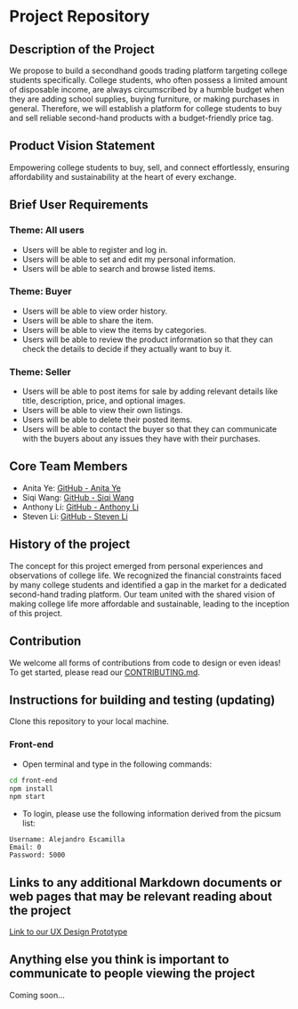 # Project Repository

## Description of the Project

We propose to build a secondhand goods trading platform targeting college students specifically. College students, who often possess a limited amount of disposable income, are always circumscribed by a humble budget when they are adding school supplies, buying furniture, or making purchases in general. Therefore, we will establish a platform for college students to buy and sell reliable second-hand products with a budget-friendly price tag.

## Product Vision Statement
Empowering college students to buy, sell, and connect effortlessly, ensuring affordability and sustainability at the heart of every exchange.

## Brief User Requirements

### Theme: All users
- Users will be able to register and log in.
- Users will be able to set and edit my personal information.
- Users will be able to search and browse listed items.

### Theme: Buyer
- Users will be able to view order history.
- Users will be able to share the item.
- Users will be able to view the items by categories.
- Users will be able to review the product information so that they can check the details to decide if they actually want to buy it.

### Theme: Seller
- Users will be able to post items for sale by adding relevant details like title, description, price, and optional images.
- Users will be able to view their own listings.
- Users will be able to delete their posted items.
- Users will be able to contact the buyer so that they can communicate with the buyers about any issues they have with their purchases.

## Core Team Members

- Anita Ye: [GitHub - Anita Ye](https://github.com/anitayyc)
- Siqi Wang: [GitHub - Siqi Wang](https://github.com/SiqiiW)
- Anthony Li: [GitHub - Anthony Li](https://github.com/anthonyLi3317)
- Steven Li: [GitHub - Steven Li](https://github.com/ZiliangLi2002)

## History of the project

The concept for this project emerged from personal experiences and observations of college life. We recognized the financial constraints faced by many college students and identified a gap in the market for a dedicated second-hand trading platform. Our team united with the shared vision of making college life more affordable and sustainable, leading to the inception of this project.

## Contribution

We welcome all forms of contributions from code to design or even ideas! To get started, please read our [CONTRIBUTING.md](CONTRIBUTING.md).

## Instructions for building and testing (updating)

Clone this repository to your local machine.

### Front-end
- Open terminal and type in the following commands:
```bash
cd front-end
npm install
npm start
```
- To login, please use the following information derived from the picsum list:
```
Username: Alejandro Escamilla
Email: 0
Password: 5000
```

## Links to any additional Markdown documents or web pages that may be relevant reading about the project

[Link to our UX Design Prototype](UX-DESIGN.md)

## Anything else you think is important to communicate to people viewing the project

Coming soon...
